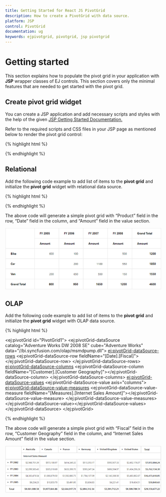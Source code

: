 ```yaml
---
title: Getting Started for React JS PivotGrid
description: How to create a PivotGrid with data source.
platform: JSP
control: PivotGrid
documentation: ug
keywords: ejpivotgrid, pivotgrid, jsp pivotgrid
---
```


# Getting started

This section explains how to populate the pivot grid in your application with **JSP** wrapper classes of EJ controls. This section covers only the minimal features that are needed to get started with the pivot grid.

## Create pivot grid widget

You can create a JSP application and add necessary scripts and styles with the help of the given [JSP Getting Started Documentation.](/jsp/Getting-Started)

Refer to the required scripts and CSS files in your JSP page as mentioned below to render the pivot grid control:

{% highlight html %}

<!DOCTYPE html>
<html>
	<head>
			<title>Getting Started - PivotGrid</title>
			<link href="http://cdn.syncfusion.com/{{ site.releaseversion }}/js/web/flat-azure/ej.web.all.min.css" rel="stylesheet" />
			<link href="http://cdn.syncfusion.com/{{ site.releaseversion }}/js/web/responsive-css/ej.responsive.css" rel="stylesheet" />
			<script src="http://cdn.syncfusion.com/js/assets/external/jquery-3.0.0.min.js"></script>
			<script src="http://cdn.syncfusion.com/js/assets/external/jsrender.min.js"></script>
			<script src="http://cdn.syncfusion.com/{{ site.releaseversion }}/js/web/ej.web.all.min.js"></script>
	</head>
</html>

{% endhighlight %}

## Relational

Add the following code example to add list of items to the **pivot grid** and initialize the **pivot grid** widget with relational data source.

{% highlight html %}

<div class="cols-sample-area">
<ej:pivotGrid id="PivotGrid1" load="onLoad">
<ej:pivotGrid-dataSource>
<ej:pivotGrid-dataSource-rows>
<ej:pivotGrid-dataSource-row fieldName="Product" fieldCaption="Product"></ej:pivotGrid-dataSource-row>
</ej:pivotGrid-dataSource-rows>
<ej:pivotGrid-dataSource-columns>
<ej:pivotGrid-dataSource-column fieldName="Date" fieldCaption="Date"></ej:pivotGrid-dataSource-column>
</ej:pivotGrid-dataSource-columns>
<ej:pivotGrid-dataSource-values>
<ej:pivotGrid-dataSource-value fieldName="Amount" fieldCaption="Amount"></ej:pivotGrid-dataSource-value>
</ej:pivotGrid-dataSource-values>
</ej:pivotGrid-dataSource>
</ej:pivotGrid>
</div>
<script type="text/javascript">

    function onLoad(args) {
        args.model.dataSource.data = [
	                       { Amount: 100, Country: "Canada", Date: "FY 2005", Product: "Bike", Quantity: 2, State: "Alberta" },
	                       { Amount: 200, Country: "Canada", Date: "FY 2006", Product: "Van", Quantity: 3, State: "British Columbia" },
	                       { Amount: 300, Country: "Canada", Date: "FY 2007", Product: "Car", Quantity: 4, State: "Brunswick" },
	                       { Amount: 150, Country: "Canada", Date: "FY 2008", Product: "Bike", Quantity: 3, State: "Manitoba" },
	                       { Amount: 200, Country: "Canada", Date: "FY 2006", Product: "Car", Quantity: 4, State: "Ontario" },
	                       { Amount: 100, Country: "Canada", Date: "FY 2007", Product: "Van", Quantity: 1, State: "Quebec" },
	                       { Amount: 200, Country: "France", Date: "FY 2005", Product: "Bike", Quantity: 2, State: "Charente-Maritime" },
	                       { Amount: 250, Country: "France", Date: "FY 2006", Product: "Van", Quantity: 4, State: "Essonne" },
	                       { Amount: 300, Country: "France", Date: "FY 2007", Product: "Car", Quantity: 3, State: "Garonne (Haute)" },
	                       { Amount: 150, Country: "France", Date: "FY 2008", Product: "Van", Quantity: 2, State: "Gers" },
	                       { Amount: 200, Country: "Germany", Date: "FY 2006", Product: "Van", Quantity: 3, State: "Bayern" },
	                       { Amount: 250, Country: "Germany", Date: "FY 2007", Product: "Car", Quantity: 3, State: "Brandenburg" },
	                       { Amount: 150, Country: "Germany", Date: "FY 2008", Product: "Car", Quantity: 4, State: "Hamburg" },
	                       { Amount: 200, Country: "Germany", Date: "FY 2008", Product: "Bike", Quantity: 4, State: "Hessen" },
	                       { Amount: 150, Country: "Germany", Date: "FY 2007", Product: "Van", Quantity: 3, State: "Nordrhein-Westfalen" },
	                       { Amount: 100, Country: "Germany", Date: "FY 2005", Product: "Bike", Quantity: 2, State: "Saarland" },
	                       { Amount: 150, Country: "United Kingdom", Date: "FY 2008", Product: "Bike", Quantity: 5, State: "England" },
	                       { Amount: 250, Country: "United States", Date: "FY 2007", Product: "Car", Quantity: 4, State: "Alabama" },
	                       { Amount: 200, Country: "United States", Date: "FY 2005", Product: "Van", Quantity: 4, State: "California" },
	                       { Amount: 100, Country: "United States", Date: "FY 2006", Product: "Bike", Quantity: 2, State: "Colorado" },
	                       { Amount: 150, Country: "United States", Date: "FY 2008", Product: "Car", Quantity: 3, State: "New Mexico" },
	                       { Amount: 200, Country: "United States", Date: "FY 2005", Product: "Bike", Quantity: 4, State: "New York" },
	                       { Amount: 250, Country: "United States", Date: "FY 2008", Product: "Car", Quantity: 3, State: "North Carolina" },
	                       { Amount: 300, Country: "United States", Date: "FY 2007", Product: "Van", Quantity: 4, State: "South Carolina" }
	       ];
    }

</script>

{% endhighlight %}

The above code will generate a simple pivot grid with “Product” field in the row, “Date” field in the column, and “Amount” field in the value section.

![](Getting-Started_images/relational_default.png)

## OLAP

Add the following code example to add list of items to the **pivot grid** and initialize the **pivot grid** widget with OLAP data source.

{% highlight html %}

<ej:pivotGrid id="PivotGrid1">
<ej:pivotGrid-dataSource catalog="Adventure Works DW 2008 SE" cube="Adventure Works" data="//bi.syncfusion.com/olap/msmdpump.dll">
<ej:pivotGrid-dataSource-rows>
<ej:pivotGrid-dataSource-row fieldName="[Date].[Fiscal]"></ej:pivotGrid-dataSource-row>
</ej:pivotGrid-dataSource-rows>
<ej:pivotGrid-dataSource-columns>
<ej:pivotGrid-dataSource-column fieldName="[Customer].[Customer Geography]"></ej:pivotGrid-dataSource-column>
</ej:pivotGrid-dataSource-columns>
<ej:pivotGrid-dataSource-values>
<ej:pivotGrid-dataSource-value axis="columns">
<ej:pivotGrid-dataSource-value-measures>
<ej:pivotGrid-dataSource-value-measure fieldName="[Measures].[Internet Sales Amount]"></ej:pivotGrid-dataSource-value-measure>
</ej:pivotGrid-dataSource-value-measures>
</ej:pivotGrid-dataSource-value></ej:pivotGrid-dataSource-values>
</ej:pivotGrid-dataSource>
</ej:pivotGrid>

{% endhighlight %}

The above code will generate a simple pivot grid with “Fiscal” field in the row, “Customer Geography” field in the column, and “Internet Sales Amount” field in the value section.

![](Getting-Started_images/olap_default.png)